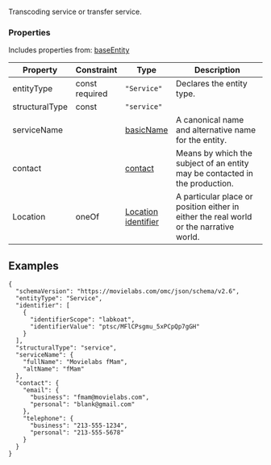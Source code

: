 Transcoding service or transfer service.
### Properties
Includes properties from: [baseEntity](../core/baseEntity.md)

| Property       | Constraint        | Type                                                                                  | Description                                                                            |
| -------------- | ----------------- | ------------------------------------------------------------------------------------- | -------------------------------------------------------------------------------------- |
| entityType     | const<br>required | `"Service"`                                                                           | Declares the entity type.                                                              |
| structuralType | const             | `"service"`                                                                           |                                                                                        |
| serviceName    |                   | [basicName](../Utility/Utility.md#basicName)                                          | A canonical name and alternative name for the entity.                                  |
| contact        |                   | [contact](../Utility/Utility.md#contact)                                              | Means by which the subject of an entity may be contacted in the production.            |
| Location       | oneOf             | [Location](../Utility/Location.md) <br>[identifier](../Utility/Utility.md#identifier) | A particular place or position either in either the real world or the narrative world. |



## Examples

```JSON{  
{  
  "schemaVersion": "https://movielabs.com/omc/json/schema/v2.6",  
  "entityType": "Service",  
  "identifier": [  
    {  
      "identifierScope": "labkoat",  
      "identifierValue": "ptsc/MFlCPsgmu_5xPCpQp7gGH"  
    }  
  ],  
  "structuralType": "service",  
  "serviceName": {  
    "fullName": "Movielabs fMam",  
    "altName": "fMam"  
  },  
  "contact": {  
    "email": {  
      "business": "fmam@movielabs.com",  
      "personal": "blank@gmail.com"  
    },  
    "telephone": {  
      "business": "213-555-1234",  
      "personal": "213-555-5678"  
    }  
  }  
}
```
